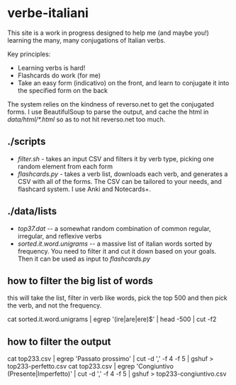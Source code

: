 # verbe-italiani

This site is a work in progress designed to help me (and maybe you!) learning the many, many conjugations of Italian verbs.

Key principles:
* Learning verbs is hard!
* Flashcards do work (for me)
* Take an easy form (indicativo) on the front, and learn to conjugate it into the specified form on the back

The system relies on the kindness of reverso.net to get the conjugated forms. I use BeautifulSoup to parse the output, and cache the html in _data/html/*.html_ so as to not hit reverso.net too much.

## ./scripts
* _filter.sh_ - takes an input CSV and filters it by verb type, picking one random element from each form
* _flashcards.py_ - takes a verb list, downloads each verb, and generates a CSV with all of the forms. The CSV can be tailored to your needs, and flashcard system. I use Anki and Notecards+.

## ./data/lists
* _top37.dat_ -- a somewhat random combination of common regular, irregular, and reflexive verbs
* _sorted.it.word.unigrams_ -- a massive list of italian words sorted by frequency. You need to filter it and cut it down based on your goals. Then it can be used as input to _flashcards.py_

## how to filter the big list of words
this will take the list, filter in verb like words, pick the top 500 and then pick the verb, and not the frequency.

cat sorted.it.word.unigrams | egrep '(ire|are|ere)$' | head -500 | cut -f2

## how to filter the output
cat top233.csv | egrep 'Passato prossimo' | cut -d ',' -f 4 -f 5 | gshuf > top233-perfetto.csv
cat top233.csv | egrep 'Congiuntivo (Presente|Imperfetto)' | cut -d ',' -f 4 -f 5 | gshuf > top233-congiuntivo.csv

